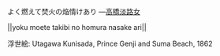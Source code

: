 よく燃えて焚火の焔情けあり
—[高橋淡路女](https://ja.wikipedia.org/wiki/高橋淡路女)

||yoku moete takibi no homura nasake ari||

浮世絵: Utagawa Kunisada, Prince Genji and Suma Beach, 1862